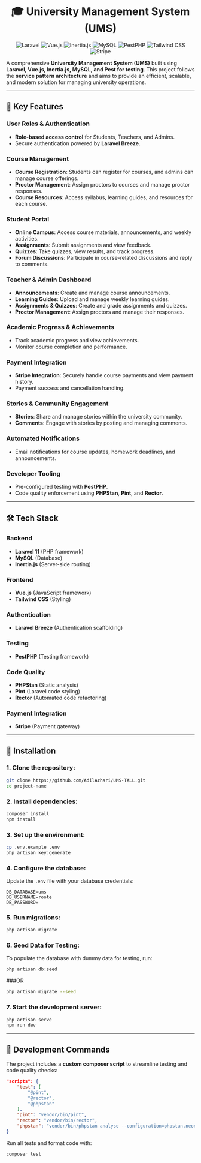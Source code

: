 <div align="center">

# 🎓 University Management System (UMS)

![Laravel](https://img.shields.io/badge/Laravel-FF2D20?style=for-the-badge&logo=laravel&logoColor=white)
![Vue.js](https://img.shields.io/badge/Vue.js-4FC08D?style=for-the-badge&logo=vue.js&logoColor=white)
![Inertia.js](https://img.shields.io/badge/Inertia.js-000000?style=for-the-badge&logo=inertia&logoColor=white)
![MySQL](https://img.shields.io/badge/MySQL-4479A1?style=for-the-badge&logo=mysql&logoColor=white)
![PestPHP](https://img.shields.io/badge/PestPHP-FF2D20?style=for-the-badge&logo=pest&logoColor=white)
![Tailwind CSS](https://img.shields.io/badge/Tailwind_CSS-38B2AC?style=for-the-badge&logo=tailwind-css&logoColor=white)
![Stripe](https://img.shields.io/badge/Stripe-008CDD?style=for-the-badge&logo=stripe&logoColor=white)

</div>

A comprehensive **University Management System (UMS)** built using **Laravel, Vue.js, Inertia.js, MySQL, and Pest for testing**. This project follows the **service pattern architecture** and aims to provide an efficient, scalable, and modern solution for managing university operations.

---

## 🌟 Key Features

### **User Roles & Authentication**
- **Role-based access control** for Students, Teachers, and Admins.
- Secure authentication powered by **Laravel Breeze**.

### **Course Management**
- **Course Registration**: Students can register for courses, and admins can manage course offerings.
- **Proctor Management**: Assign proctors to courses and manage proctor responses.
- **Course Resources**: Access syllabus, learning guides, and resources for each course.

### **Student Portal**
- **Online Campus**: Access course materials, announcements, and weekly activities.
- **Assignments**: Submit assignments and view feedback.
- **Quizzes**: Take quizzes, view results, and track progress.
- **Forum Discussions**: Participate in course-related discussions and reply to comments.

### **Teacher & Admin Dashboard**
- **Announcements**: Create and manage course announcements.
- **Learning Guides**: Upload and manage weekly learning guides.
- **Assignments & Quizzes**: Create and grade assignments and quizzes.
- **Proctor Management**: Assign proctors and manage their responses.

### **Academic Progress & Achievements**
- Track academic progress and view achievements.
- Monitor course completion and performance.

### **Payment Integration**
- **Stripe Integration**: Securely handle course payments and view payment history.
- Payment success and cancellation handling.

### **Stories & Community Engagement**
- **Stories**: Share and manage stories within the university community.
- **Comments**: Engage with stories by posting and managing comments.

### **Automated Notifications**
- Email notifications for course updates, homework deadlines, and announcements.

### **Developer Tooling**
- Pre-configured testing with **PestPHP**.
- Code quality enforcement using **PHPStan**, **Pint**, and **Rector**.

---

## 🛠️ Tech Stack

### **Backend**
- **Laravel 11** (PHP framework)
- **MySQL** (Database)
- **Inertia.js** (Server-side routing)

### **Frontend**
- **Vue.js** (JavaScript framework)
- **Tailwind CSS** (Styling)

### **Authentication**
- **Laravel Breeze** (Authentication scaffolding)

### **Testing**
- **PestPHP** (Testing framework)

### **Code Quality**
- **PHPStan** (Static analysis)
- **Pint** (Laravel code styling)
- **Rector** (Automated code refactoring)

### **Payment Integration**
- **Stripe** (Payment gateway)

---

## 🚀 Installation

### 1. Clone the repository:
```bash
git clone https://github.com/AdilAzhari/UMS-TALL.git
cd project-name
```

### 2. Install dependencies:
```bash
composer install
npm install
```

### 3. Set up the environment:
```bash
cp .env.example .env
php artisan key:generate
```

### 4. Configure the database:
Update the `.env` file with your database credentials:
```env
DB_DATABASE=ums
DB_USERNAME=roote
DB_PASSWORD=
```

### 5. Run migrations:
```bash
php artisan migrate
```

### 6. Seed Data for Testing:
To populate the database with dummy data for testing, run:
```bash
php artisan db:seed
```
###OR 
```bash
php artisan migrate --seed
```
### 7. Start the development server:
```bash
php artisan serve
npm run dev
```

---

## 🧪 Development Commands

The project includes a **custom composer script** to streamline testing and code quality checks:

```json
"scripts": {
    "test": [
        "@pint",
        "@rector",
        "@phpstan"
    ],
    "pint": "vendor/bin/pint",
    "rector": "vendor/bin/rector",
    "phpstan": "vendor/bin/phpstan analyse --configuration=phpstan.neon"
}
```

Run all tests and format code with:
```bash
composer test
```
